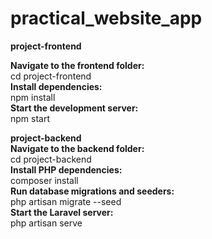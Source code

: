 # practical_website_app

**project-frontend**
  
**Navigate to the frontend folder:**  
  cd project-frontend  
**Install dependencies:**  
  npm install   
**Start the development server:**  
  npm start

**project-backend**  
**Navigate to the backend folder:**  
  cd project-backend  
**Install PHP dependencies:**  
  composer install  
**Run database migrations and seeders:**  
  php artisan migrate --seed  
**Start the Laravel server:**  
  php artisan serve

